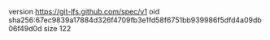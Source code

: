 version https://git-lfs.github.com/spec/v1
oid sha256:67ec9839a17884d326f4709fb3e1fd58f6751bb939986f5dfd4a09db06f49d0d
size 122
